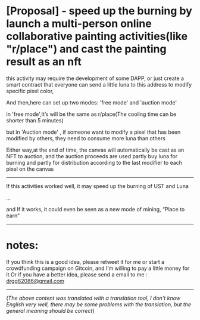 
# [Proposal] - speed up the burning by launch a multi-person online collaborative painting activities(like "r/place") and cast the painting result as an nft

this activity may require the development of some DAPP,
or just create a smart contract that everyone can send a little luna to this address to modify specific pixel color,

And then,here can set up two modes:
'free mode' and 'auction mode'

in 'free mode',It’s will be the same as r/place(The cooling time can be shorter than 5 minutes)

but in 'Auction mode' , if someone want to modify a pixel that has been modified by others, they need to consume more luna than others

Either way,at the end of time, the canvas will automatically be cast as an NFT to auction, and the auction proceeds are used partly buy luna for burning and partly for distribution according to the last modifier to each pixel on the canvas
  
------------------------------------------------------------------------------------------------------------------------------------------
 
If this activities worked well, it may speed up the burning of UST and Luna

...

and If it works, it could even be seen as a new mode of mining, “Place to earn” 

------------------------------------------------------------------------------------------------------------------------------------------

# notes:
 If you think this is a good idea, please retweet it for me or start a crowdfunding campaign on Gitcoin, and I’m willing to pay a little money for it
 Or if you have a better idea, please send a email to me :  drgg62086@gmail.com


------------------------------------------------------------------------------------------------------------------------------------------


(_The above content was translated with a translation tool, I don't know English very well, there may be some problems with the translation, but the general meaning should be correct_)
